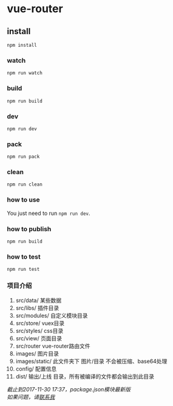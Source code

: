 # vue-router

## install 	
`npm install` 	

### watch 	
`npm run watch` 
### build 	
`npm run build` 
### dev 
`npm run dev`   
### pack    
`npm run pack`   
### clean   
`npm run clean` 

### how to use 	
You just need to run `npm run dev`. 	

### how to publish 	
`npm run build` 	

### how to test 
`npm run test`  


### 项目介绍    
1. src/data/ 某些数据   
1. src/libs/ 插件目录   
1. src/modules/ 自定义模块目录 
1. src/store/ vuex目录   
1. src/styles/ css目录    
1. src/view/ 页面目录   
1. src/router vue-router路由文件    
1. images/ 图片目录 
1. images/static/ 此文件夹下 图片/目录 不会被压缩、base64处理     
1. config/ 配置信息 
1. dist/ 输出/上线 目录，所有被编译的文件都会输出到此目录   

*截止到2017-11-30 17:37，package.json模块最新版*   
*如果问题，请[联系我](mailto:hezhe@ihangmei.com)*  


